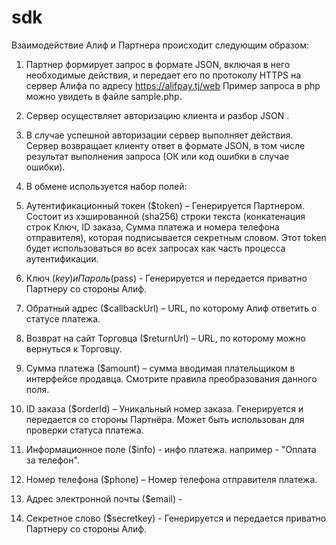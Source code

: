 # sdk
Взаимодействие Алиф и Партнера происходит следующим образом:
1.  Партнер формирует запрос в формате JSON, включая в него необходимые действия, и передает его по протоколу HTTPS на сервер Алифа по адресу https://alifpay.tj/web Пример запроса в php можно увидеть в файле sample.php.
2.  Сервер осуществляет авторизацию клиента и разбор JSON .
3.  В случае успешной авторизации сервер выполняет действия. Сервер возвращает клиенту ответ в формате JSON, в том числе результат выполнения запроса (ОК или код ошибки в случае ошибки).

2. В обмене используется набор полей:
1. Аутентификационный токен ($token) – Генерируется Партнером. Состоит из хэшированной (sha256) строки текста (конкатенация строк Ключ, ID заказа, Сумма платежа и номера телефона отправителя), которая подписывается секретным словом. Этот token будет использоваться во всех запросах как часть процесса аутентификации.
2. Ключ ($key) и Пароль ($pass) - Генерируется и передается приватно Партнеру со стороны Алиф.
3. Обратный адрес ($сallbackUrl) – URL, по которому Алиф ответить о статусе платежа.
4. Возврат на сайт Торговца ($returnUrl) – URL, по которому можно вернуться к Торговцу.
5. Сумма платежа ($amount) – сумма вводимая плательщиком в интерфейсе продавца. Смотрите правила преобразования данного поля.
6. ID заказа ($orderId) – Уникальный номер заказа. Генерируется и передается со стороны Партнёра. Может быть использован для проверки статуса платежа.
7. Информационное поле ($info) - инфо платежа. например - "Оплата за телефон".
8. Номер телефона ($phone) – Номер телефона отправителя платежа.
9. Адрес электронной почты ($email) - 
10. Секретное слово ($secretkey) - Генерируется и передается приватно Партнеру со стороны Алиф.


